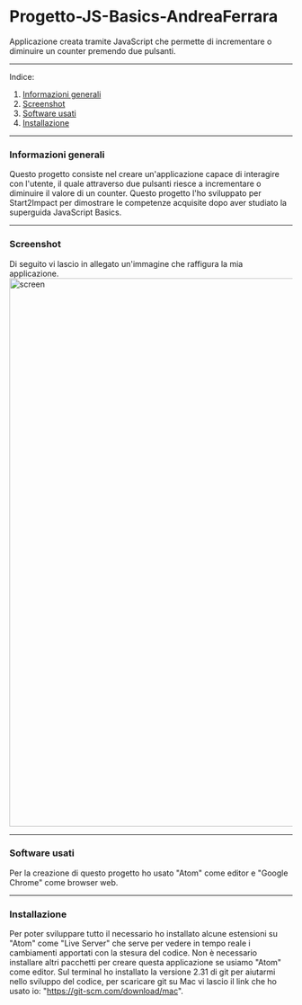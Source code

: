 # Progetto-JS-Basics-AndreaFerrara
Applicazione creata tramite JavaScript che permette di incrementare o diminuire un counter premendo due pulsanti.
***
Indice:
1. [Informazioni generali](#Informazioni_generali)
2. [Screenshot](#Screenshot)
3. [Software usati](#Software_usati)
4. [Installazione](#Installazione)
***
### Informazioni generali
Questo progetto consiste nel creare un'applicazione capace di interagire con l'utente, il quale attraverso due pulsanti  riesce a incrementare o diminuire il valore di un counter. Questo progetto l'ho sviluppato per Start2Impact per dimostrare le competenze acquisite dopo aver studiato la superguida JavaScript Basics.
***
### Screenshot
Di seguito vi lascio in allegato un'immagine che raffigura la mia applicazione.<img width="976" alt="screen" src="https://user-images.githubusercontent.com/80262419/114297922-dd722180-9ab3-11eb-84e9-aea6f8f66179.png">
***
### Software usati
Per la creazione di questo progetto ho usato "Atom" come editor e "Google Chrome" come browser web.
***
### Installazione
Per poter sviluppare tutto il necessario ho installato alcune estensioni su "Atom" come "Live Server" che serve per vedere in tempo reale i cambiamenti apportati con la stesura  del codice. Non è necessario installare altri pacchetti per creare questa applicazione se usiamo "Atom" come editor. 
Sul terminal ho installato la versione 2.31 di git per aiutarmi nello sviluppo del codice, per scaricare git su Mac vi lascio il link che  ho  usato io: "https://git-scm.com/download/mac". 

